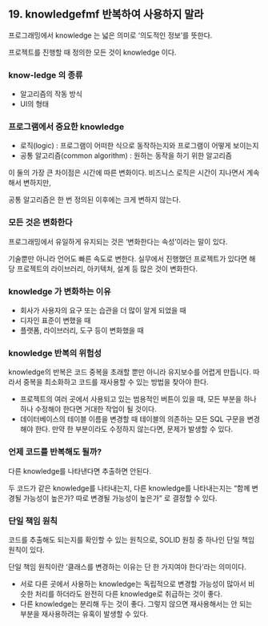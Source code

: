 ## 19. knowledgefmf 반복하여 사용하지 말라
프로그래밍에서 knowledge 는 넓은 의미로 ‘의도적인 정보’를 뜻한다.

프로젝트를 진행할 때 정의한 모든 것이 knowledge 이다.

### know-ledge 의 종류
- 알고리즘의 작동 방식
- UI의 형태

### 프로그램에서 중요한 knowledge
- 로직(logic) : 프로그램이 어떠한 식으로 동작하는지와 프로그램이 어떻게 보이는지
- 공통 알고리즘(common algorithm) : 원하는 동작을 하기 위한 알고리즘

이 둘의 가장 큰 차이점은 시간에 따른 변화이다. 비즈니스 로직은 시간이 지나면서 계속해서 변하지만,

공통 알고리즘은 한 번 정의된 이후에는 크게 변하지 않는다.

### 모든 것은 변화한다
프로그래밍에서 유일하게 유지되는 것은 ‘변화한다는 속성’이라는 말이 있다.

기술뿐만 아니라 언어도 빠른 속도로 변한다. 실무에서 진행했던 프로젝트가 있다면 해당 프로젝트의 라이브러리, 아키텍처, 설계 등 많은 것이 변화한다.

### knowledge 가 변화하는 이유
- 회사가 사용자의 요구 또는 습관을 더 많이 알게 되었을 때
- 디자인 표준이 변했을 때
- 플랫폼, 라이브러리, 도구 등이 변화했을 때

### knowledge 반복의 위험성

knowledge의 반복은 코드 중복을 초래할 뿐만 아니라 유지보수를 어렵게 만듭니다. 따라서 중복을 최소화하고 코드를 재사용할 수 있는 방법을 찾아야 한다.

- 프로젝트의 여러 곳에서 사용되고 있는 범용적인 버튼이 있을 때, 모든 부분을 하나하나 수정해야 한다면 거대한 작업이 될 것이다.
- 데이터베이스의 테이블 이름을 변경할 때 테이블의 의존하는 모든 SQL 구문을 변경해야 한다. 만약 한 부분이라도 수정하지 않는다면, 문제가 발생할 수 있다.

### 언제 코드를 반복해도 될까?

다른 knowledge를 나타낸다면 추출하면 안된다.

두 코드가 같은 knowledge를 나타내는지, 다른 knowledge를 나타내는지는 “함께 변경될 가능성이 높은가? 따로 변경될 가능성이 높은가” 로 결정할 수 있다.

### 단일 책임 원칙

코드를 추출해도 되는지를 확인할 수 있는 원칙으로, SOLID 원칭 중 하나인 단일 책임 원칙이 있다.

단일 책임 원칙이란 ‘클래스를 변경하는 이유는 단 한 가지여야 한다’라는 의미이다.

- 서로 다른 곳에서 사용하는 knowledge는 독립적으로 변경할 가능성이 많아서 비슷한 처리를 하더라도 완전히 다른 knowledge로 취급하는 것이 좋다.
- 다른 knowledge는 분리해 두는 것이 좋다. 그렇지 않으면 재사용해서는 안 되는 부분을 재사용하려는 유혹이 발생할 수 있다.
